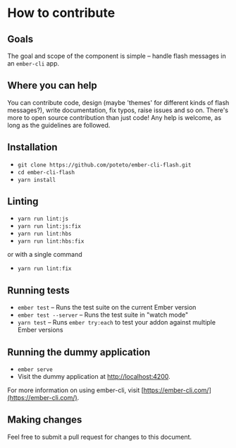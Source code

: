 # How to contribute

## Goals
The goal and scope of the component is simple – handle flash messages in an `ember-cli` app. 

## Where you can help
You can contribute code, design (maybe 'themes' for different kinds of flash messages?), write documentation, fix typos, raise issues and so on. There's more to open source contribution than just code! Any help is welcome, as long as the guidelines are followed.

## Installation

* `git clone https://github.com/poteto/ember-cli-flash.git`
* `cd ember-cli-flash`
* `yarn install`

## Linting

* `yarn run lint:js`
* `yarn run lint:js:fix`
* `yarn run lint:hbs`
* `yarn run lint:hbs:fix`

or with a single command

* `yarn run lint:fix`

## Running tests

* `ember test` – Runs the test suite on the current Ember version
* `ember test --server` – Runs the test suite in "watch mode"
* `yarn test` – Runs `ember try:each` to test your addon against multiple Ember versions

## Running the dummy application

* `ember serve`
* Visit the dummy application at [http://localhost:4200](http://localhost:4200).

For more information on using ember-cli, visit [https://ember-cli.com/](https://ember-cli.com/).

## Making changes
Feel free to submit a pull request for changes to this document.
